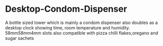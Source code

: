 # Desktop-Condom-Dispenser
A bottle sized tower which is mainly a condom dispenser also doubles as a desktop clock showing time, room temperature and humidity.
58mm*58mm*4mm slots also compatible with pizza chilli flakes,oregano and sugar sachets
